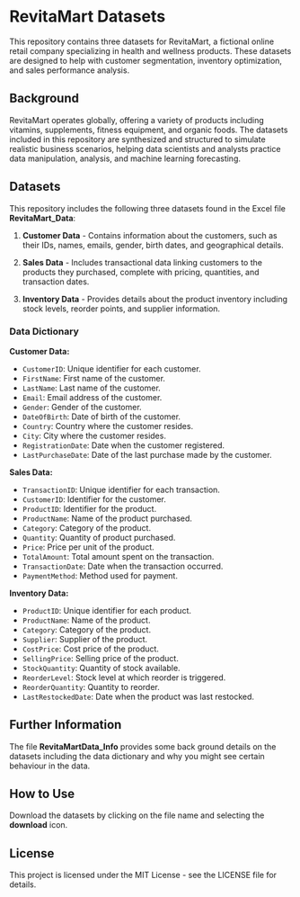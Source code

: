 # RevitaMart Datasets

This repository contains three datasets for RevitaMart, a fictional online retail company specializing in health and wellness products. 
These datasets are designed to help with customer segmentation, inventory optimization, and sales performance analysis.

## Background

RevitaMart operates globally, offering a variety of products including vitamins, supplements, fitness equipment, and organic foods. 
The datasets included in this repository are synthesized and structured to simulate realistic business scenarios, helping data scientists and analysts practice data manipulation, analysis, 
and machine learning forecasting.

## Datasets

This repository includes the following three datasets found in the Excel file **RevitaMart_Data**:

1. **Customer Data** - Contains information about the customers, such as their IDs, names, emails, gender, birth dates, and geographical details.
   
2. **Sales Data** - Includes transactional data linking customers to the products they purchased, complete with pricing, quantities, and transaction dates.
   
3. **Inventory Data** - Provides details about the product inventory including stock levels, reorder points, and supplier information.

### Data Dictionary

**Customer Data:**
- `CustomerID`: Unique identifier for each customer.
- `FirstName`: First name of the customer.
- `LastName`: Last name of the customer.
- `Email`: Email address of the customer.
- `Gender`: Gender of the customer.
- `DateOfBirth`: Date of birth of the customer.
- `Country`: Country where the customer resides.
- `City`: City where the customer resides.
- `RegistrationDate`: Date when the customer registered.
- `LastPurchaseDate`: Date of the last purchase made by the customer.

**Sales Data:**
- `TransactionID`: Unique identifier for each transaction.
- `CustomerID`: Identifier for the customer.
- `ProductID`: Identifier for the product.
- `ProductName`: Name of the product purchased.
- `Category`: Category of the product.
- `Quantity`: Quantity of product purchased.
- `Price`: Price per unit of the product.
- `TotalAmount`: Total amount spent on the transaction.
- `TransactionDate`: Date when the transaction occurred.
- `PaymentMethod`: Method used for payment.

**Inventory Data:**
- `ProductID`: Unique identifier for each product.
- `ProductName`: Name of the product.
- `Category`: Category of the product.
- `Supplier`: Supplier of the product.
- `CostPrice`: Cost price of the product.
- `SellingPrice`: Selling price of the product.
- `StockQuantity`: Quantity of stock available.
- `ReorderLevel`: Stock level at which reorder is triggered.
- `ReorderQuantity`: Quantity to reorder.
- `LastRestockedDate`: Date when the product was last restocked.

## Further Information
The file **RevitaMartData_Info** provides some back ground details on the datasets including the data dictionary and why you might see certain behaviour in the data.



## How to Use
Download the datasets by clicking on the file name and selecting the **download** icon.


## License

This project is licensed under the MIT License - see the LICENSE file for details.
